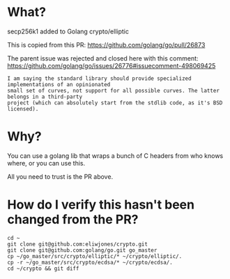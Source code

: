 # What?
secp256k1 added to Golang crypto/elliptic

This is copied from this PR:
https://github.com/golang/go/pull/26873

The parent issue was rejected and closed here with this comment:
https://github.com/golang/go/issues/26776#issuecomment-498069425
```
I am saying the standard library should provide specialized implementations of an opinionated
small set of curves, not support for all possible curves. The latter belongs in a third-party
project (which can absolutely start from the stdlib code, as it's BSD licensed).
```

# Why?

You can use a golang lib that wraps a bunch of C headers from who knows where, or you can use this.

All you need to trust is the PR above.

# How do I verify this hasn't been changed from the PR?
```
cd ~
git clone git@github.com:eliwjones/crypto.git
git clone git@github.com:golang/go.git go_master
cp ~/go_master/src/crypto/elliptic/* ~/crypto/elliptic/.
cp -r ~/go_master/src/crypto/ecdsa/* ~/crypto/ecdsa/.
cd ~/crypto && git diff
```
